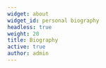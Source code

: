 ```yaml
---
widget: about
widget_id: personal biography
headless: true
weight: 20
title: Biography
active: true
author: admin
---
```

